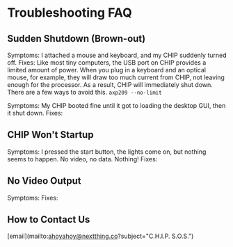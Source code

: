 # Troubleshooting FAQ

## Sudden Shutdown (Brown-out)
Symptoms: I attached a mouse and keyboard, and my CHIP suddenly turned off.
Fixes: Like most tiny computers, the USB port on CHIP provides a limited amount of power. When you plug in a keyboard and an optical mouse, for example, they will draw too much current from CHIP, not leaving enough for the processor. As a result, CHIP will immediately shut down. There are a few ways to avoid this. 
`axp209 --no-limit`

Symptoms: My CHIP booted fine until it got to loading the desktop GUI, then it shut down.
Fixes:

## CHIP Won't Startup
Symptoms: I pressed the start button, the lights come on, but nothing seems to happen. No video, no data. Nothing!
Fixes:

## No Video Output
Symptoms: 
Fixes:

## How to Contact Us
[email](mailto:ahoyahoy@nextthing.co?subject="C.H.I.P. S.O.S.")